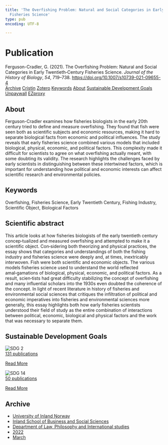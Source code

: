 ```yaml
---
title: 'The Overfishing Problem: Natural and Social Categories in Early Twentieth‑Century
  Fisheries Science'
type: pub
encoding: UTF-8

---
```

<h1>Publication</h1>
<article id="csl-bib-container-Q9CARXK9" class="csl-bib-container">
  <div class="csl-bib-body"> <div class="csl-entry">Ferguson-Cradler, G. (2021). The Overfishing Problem: Natural and Social Categories in Early Twentieth‑Century Fisheries Science. <i>Journal of the History of Biology</i>, <i>54</i>, 719–738. <a href="https://doi.org/10.1007/s10739-021-09655-4">https://doi.org/10.1007/s10739-021-09655-4</a></div> </div>
  <div class="csl-bib-buttons">
    <a href="#taxonomy-article-Q9CARXK9" alt="archive" class="csl-bib-button">Archive</a>
    <a href="https://app.cristin.no/results/show.jsf?id=2007300" alt="Cristin" class="csl-bib-button">Cristin</a>
    <a href="http://zotero.org/groups/5881554/items/Q9CARXK9" alt="Zotero" class="csl-bib-button">Zotero</a>
    <a href="#keywords-article-Q9CARXK9" alt="keywords" class="csl-bib-button">Keywords</a>
    <a href="#about-article-Q9CARXK9" alt="about_pub" class="csl-bib-button">About</a>
    <a href="#sdg-article-Q9CARXK9" alt="sdg" class="csl-bib-button">Sustainable Development Goals</a>
    <a href="https://link.springer.com/content/pdf/10.1007/s10739-021-09655-4.pdf" alt="Unpaywall" class="csl-bib-button">Unpaywall</a>
    <a href="https://link.springer.com/content/pdf/10.1007/s10739-021-09655-4.pdf" alt="EZproxy" class="csl-bib-button">EZproxy</a>
  </div>
  <div id="csl-bib-meta-container-Q9CARXK9"></div>
</article>
<div id="csl-bib-meta-Q9CARXK9" class="csl-bib-meta">
  <article id="about-article-Q9CARXK9" class="about_pub-article">
    <h1>About</h1>
    Ferguson-Cradler examines how fisheries biologists in the early 20th century tried to define and measure overfishing. They found that fish were seen both as scientific subjects and economic resources, making it hard to separate biological facts from economic and political influences. The study reveals that early fisheries science combined various models that included biological, physical, economic, and political factors. This complexity made it difficult for scientists to agree on what overfishing actually meant, with some doubting its validity. The research highlights the challenges faced by early scientists in distinguishing between these intertwined factors, which is important for understanding how political and economic interests can affect scientific research and environmental policies.
  </article>
  <article id="keywords-article-Q9CARXK9" class="keywords-article">
    <h1>Keywords</h1>
    Overfishing, Fisheries Science, Early Twentieth Century, Fishing Industry, Scientific Object, Biological Factors
  </article>
  <article id="abstract-article-Q9CARXK9" class="abstract-article">
    <h1>Scientific abstract</h1>
    This article looks at how fisheries biologists of the early twentieth century concep‑tualized and measured overfishing and attempted to make it a scientific object. Con‑sidering both theorizing and physical practices, the essay shows that categories and understandings  of  both  the  fishing  industry  and  fisheries  science  were  deeply  and,  at  times,  inextricably  interwoven.  Fish  were  both  scientific  and  economic  objects.  The  various  models  fisheries  science  used  to  understand  the  world  reflected  amal‑gamations of biological, physical, economic, and political factors. As a result, scien‑tists  had  great  difficulty  stabilizing  the  concept  of  overfishing  and  many  influential  scholars into the 1930s even doubted the coherence of the concept. In light of recent literature in history of fisheries and environmental social sciences that critiques the infiltration  of  political  and  economic  imperatives  into  fisheries  and  environmental  sciences  more  generally,  this  essay  highlights  both  how  early  fisheries  scientists  understood  their  field  of  study  as  the  entire  combination  of  interactions  between  political, economic, biological and physical factors and the work that was necessary to separate them.
  </article>
  <article id="sdg-article-Q9CARXK9" class="sdg-article">
    <h1>Sustainable Development Goals</h1>
    <div class="sdg-container"><div id="sdg2" class="sdg">
        <img src="{{< params subfolder >}}images/sdg/sdg02_en.png" class="image" alt="SDG 2">
        <div class="sdg-overlay">
          <a href="/en/archive/?key=?sdg=2#archive" class="sdg-publication-count"><span>131</span> publications</a>
          <p><a href="https://sdgs.un.org/goals/goal2" class="sdg-read-more">Read More</a></p>
        </div>
      </div> <div id="sdg14" class="sdg">
        <img src="{{< params subfolder >}}images/sdg/sdg14_en.png" class="image" alt="SDG 14">
        <div class="sdg-overlay">
          <a href="/en/archive/?key=?sdg=14#archive" class="sdg-publication-count"><span>50</span> publications</a>
          <p><a href="https://sdgs.un.org/goals/goal14" class="sdg-read-more">Read More</a></p>
        </div>
      </div></div>
  </article>
  <article id="taxonomy-article-Q9CARXK9" class="taxonomy-article">
    <h1>Archive</h1>
    <ul>
      <li>
        <a href="/en/archive/?key=3DCRN523">University of Inland Norway</a>
      </li>
      <li>
        <a href="/en/archive/?key=DU8Q9LN9">Inland School of Business and Social Sciences</a>
      </li>
      <li>
        <a href="/en/archive/?key=ITYAG68H">Department of Law, Philosophy and International studies</a>
      </li>
      <li>
        <a href="/en/archive/?key=B7XWRJNE">2022</a>
      </li>
      <li>
        <a href="/en/archive/?key=SI7GLZLB">March</a>
      </li>
    </ul>
  </article>
</div>

